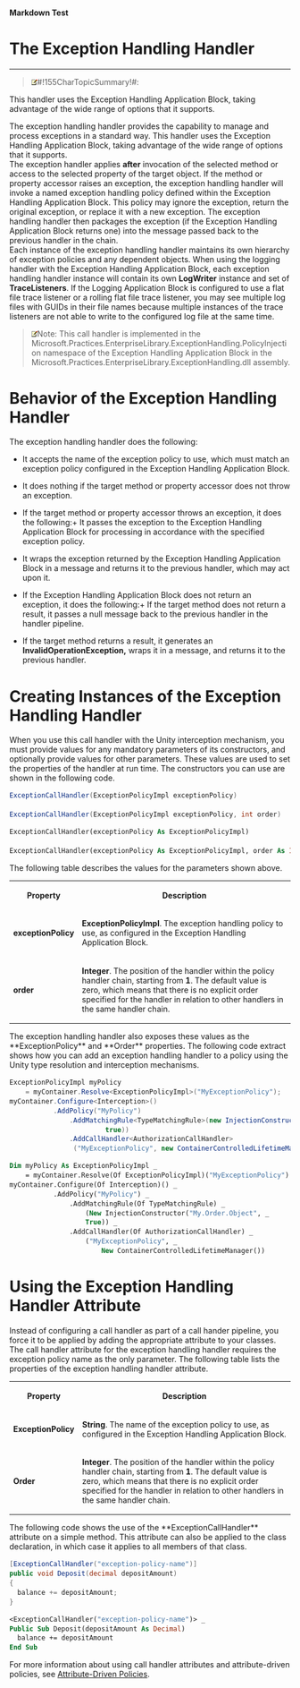 ﻿---
Source File Name: 75-Interception.docx
AssetID: d874dee7-1158-4cd7-900a-d592b5da5e69
Title: The Exception Handling Handler
Order In ToC: 2\6\3\2
Output Filename: 2\6\3\2_The Exception Handling Handler.markdown
---

#### Markdown Test ####
# The Exception Handling Handler #
----------


> ![](../../../images/note.gif)#!155CharTopicSummary!#:
> 
This handler uses the Exception Handling Application Block, taking advantage of the wide range of options that it supports.

The exception handling handler provides the capability to manage and process exceptions in a standard way. This handler uses the Exception Handling Application Block, taking advantage of the wide range of options that it supports.   
The exception handler applies **after** invocation of the selected method or access to the selected property of the target object. If the method or property accessor raises an exception, the exception handling handler will invoke a named exception handling policy defined within the Exception Handling Application Block. This policy may ignore the exception, return the original exception, or replace it with a new exception. The exception handling handler then packages the exception (if the Exception Handling Application Block returns one) into the message passed back to the previous handler in the chain.  
Each instance of the exception handling handler maintains its own hierarchy of exception policies and any dependent objects. When using the logging handler with the Exception Handling Application Block, each exception handling handler instance will contain its own **LogWriter** instance and set of **TraceListeners**. If the Logging Application Block is configured to use a flat file trace listener or a rolling flat file trace listener, you may see multiple log files with GUIDs in their file names because multiple instances of the trace listeners are not able to write to the configured log file at the same time.  


> ![](../../../images/note.gif)Note:
> <a name="_Toc253065315" href="#" xmlns:xlink="http://www.w3.org/1999/xlink"><span /></a>This call handler is implemented in the Microsoft.Practices.EnterpriseLibrary.ExceptionHandling.PolicyInjection namespace of the Exception Handling Application Block in the Microsoft.Practices.EnterpriseLibrary.ExceptionHandling.dll assembly.


# Behavior of the Exception Handling Handler #
The exception handling handler does the following:  
+ It accepts the name of the exception policy to use, which must match an exception policy configured in the Exception Handling Application Block.
+ It does nothing if the target method or property accessor does not throw an exception. 
+ If the target method or property accessor throws an exception, it does the following:+ It passes the exception to the Exception Handling Application Block for processing in accordance with the specified exception policy. 
+ It wraps the exception returned by the Exception Handling Application Block in a message and returns it to the previous handler, which may act upon it. 

+ If the Exception Handling Application Block does not return an exception, it does the following:+ If the target method does not return a result, it passes a null message back to the previous handler in the handler pipeline. 
+ If the target method returns a result, it generates an **InvalidOperationException,** wraps it in a message, and returns it to the previous handler. 


# Creating Instances of the Exception Handling Handler #
When you use this call handler with the Unity interception mechanism, you must provide values for any mandatory parameters of its constructors, and optionally provide values for other parameters. These values are used to set the properties of the handler at run time. The constructors you can use are shown in the following code.  

```csharp
ExceptionCallHandler(ExceptionPolicyImpl exceptionPolicy)

ExceptionCallHandler(ExceptionPolicyImpl exceptionPolicy, int order)
```


```vb
ExceptionCallHandler(exceptionPolicy As ExceptionPolicyImpl)

ExceptionCallHandler(exceptionPolicy As ExceptionPolicyImpl, order As Integer)
```

The following table describes the values for the parameters shown above.  
<table xmlns:xlink="http://www.w3.org/1999/xlink"><tr><th><p>Property</p></th><th><p>Description</p></th></tr><tr><td><p><b>exceptionPolicy</b></p></td><td><p><b>ExceptionPolicyImpl</b>. The exception handling policy to use, as configured in the Exception Handling Application Block.</p></td></tr><tr><td><p><b>order</b></p></td><td><p><b>Integer</b>. The position of the handler within the policy handler chain, starting from <b>1</b>. The default value is zero, which means that there is no explicit order specified for the handler in relation to other handlers in the same handler chain.</p></td></tr></table>
The exception handling handler also exposes these values as the **ExceptionPolicy** and **Order** properties.   
The following code extract shows how you can add an exception handling handler to a policy using the Unity type resolution and interception mechanisms.   

```csharp
ExceptionPolicyImpl myPolicy 
    = myContainer.Resolve<ExceptionPolicyImpl>("MyExceptionPolicy"); 
myContainer.Configure<Interception>()
           .AddPolicy("MyPolicy")
               .AddMatchingRule<TypeMatchingRule>(new InjectionConstructor("My.Order.Object",
                        true))
               .AddCallHandler<AuthorizationCallHandler>
                ("MyExceptionPolicy", new ContainerControlledLifetimeManager());
```


```vb
Dim myPolicy As ExceptionPolicyImpl _
    = myContainer.Resolve(Of ExceptionPolicyImpl)("MyExceptionPolicy") 
myContainer.Configure(Of Interception)() _
           .AddPolicy("MyPolicy") _
               .AddMatchingRule(Of TypeMatchingRule) _
                   (New InjectionConstructor("My.Order.Object", _
                   True)) _
               .AddCallHandler(Of AuthorizationCallHandler) _
                   ("MyExceptionPolicy", _
                       New ContainerControlledLifetimeManager())
```


# Using the Exception Handling Handler Attribute #
Instead of configuring a call handler as part of a call hander pipeline, you force it to be applied by adding the appropriate attribute to your classes. The call handler attribute for the exception handling handler requires the exception policy name as the only parameter. The following table lists the properties of the exception handling handler attribute.  
<table xmlns:xlink="http://www.w3.org/1999/xlink"><tr><th><p>Property</p></th><th><p>Description</p></th></tr><tr><td><p><b>ExceptionPolicy</b></p></td><td><p><b>String</b>. The name of the exception policy to use, as configured in the Exception Handling Application Block.</p></td></tr><tr><td><p><b>Order</b></p></td><td><p><b>Integer</b>. The position of the handler within the policy handler chain, starting from <b>1</b>. The default value is zero, which means that there is no explicit order specified for the handler in relation to other handlers in the same handler chain.</p></td></tr></table>
<a name="handlerconfiglogging" href="#" xmlns:xlink="http://www.w3.org/1999/xlink"><span /></a>The following code shows the use of the **ExceptionCallHandler** attribute on a simple method. This attribute can also be applied to the class declaration, in which case it applies to all members of that class.  

```csharp
[ExceptionCallHandler("exception-policy-name")]
public void Deposit(decimal depositAmount)
{
  balance += depositAmount;
}
```


```vb
<ExceptionCallHandler("exception-policy-name")> _
Public Sub Deposit(depositAmount As Decimal)
  balance += depositAmount
End Sub
```

For more information about using call handler attributes and attribute-driven policies, see [Attribute-Driven Policies](test-markdown_456aac54-4ba3-4904-adae-36fb5227fabc.html).  


